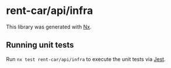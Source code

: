 # rent-car/api/infra

This library was generated with [Nx](https://nx.dev).

## Running unit tests

Run `nx test rent-car/api/infra` to execute the unit tests via [Jest](https://jestjs.io).
